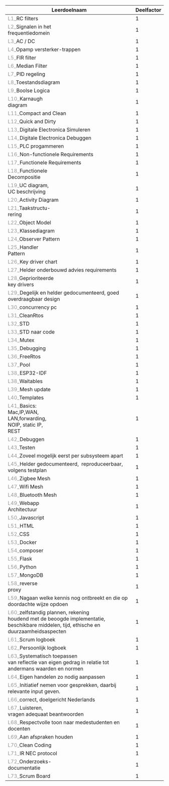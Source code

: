 |Leerdoelnaam|Deelfactor|
|---|---|
|<font color="#999999">L1_</font>RC filters|1|
|<font color="#999999">L2_</font>Signalen in het&nbsp;<br>frequentiedomein|1|
|<font color="#999999">L3_</font>AC / DC|1|
|<font color="#999999">L4_</font>Opamp versterker-trappen|1|
|<font color="#999999">L5_</font>FIR filter|1|
|<font color="#999999">L6_</font>Median Filter|1|
|<font color="#999999">L7_</font>PID regeling|1|
|<font color="#999999">L8_</font>Toestandsdiagram|1|
|<font color="#999999">L9_</font>Boolse Logica|1|
|<font color="#999999">L10_</font>Karnaugh<br>diagram|1|
|<font color="#999999">L11_</font>Compact and Clean|1|
|<font color="#999999">L12_</font>Quick and Dirty|1|
|<font color="#999999">L13_</font>Digitale Electronica Simuleren|1|
|<font color="#999999">L14_</font>Digitale Electronica Debuggen|1|
|<font color="#999999">L15_</font>PLC progammeren|1|
|<font color="#999999">L16_</font>Non-functionele Requirements|1|
|<font color="#999999">L17_</font>Functionele Requirements|1|
|<font color="#999999">L18_</font>Functionele<br>Decompositie|1|
|<font color="#999999">L19_</font>UC diagram,<br>UC beschrijving|1|
|<font color="#999999">L20_</font>Activity Diagram|1|
|<font color="#999999">L21_</font>Taakstructu-<br>rering|1|
|<font color="#999999">L22_</font>Object Model|1|
|<font color="#999999">L23_</font>Klassediagram|1|
|<font color="#999999">L24_</font>Observer Pattern|1|
|<font color="#999999">L25_</font>Handler<br>Pattern|1|
|<font color="#999999">L26_</font>Key driver chart|1|
|<font color="#999999">L27_</font>Helder onderbouwd advies requirements|1|
|<font color="#999999">L28_</font>Geprioriteerde<br>key drivers|1|
|<font color="#999999">L29_</font>Degelijk en helder gedocumenteerd, goed overdraagbaar design|1|
|<font color="#999999">L30_</font>concurrency pc|1|
|<font color="#999999">L31_</font>CleanRtos|1|
|<font color="#999999">L32_</font>STD|1|
|<font color="#999999">L33_</font>STD naar code|1|
|<font color="#999999">L34_</font>Mutex|1|
|<font color="#999999">L35_</font>Debugging|1|
|<font color="#999999">L36_</font>FreeRtos|1|
|<font color="#999999">L37_</font>Pool|1|
|<font color="#999999">L38_</font>ESP32-IDF|1|
|<font color="#999999">L38_</font>Waitables|1|
|<font color="#999999">L39_</font>Mesh update|1|
|<font color="#999999">L40_</font>Templates|1|
|<font color="#999999">L41_</font>Basics:<br>Mac,IP,WAN,<br>LAN,forwarding,<br>NOIP, static IP,<br>REST|1|
|<font color="#999999">L42_</font>Debuggen|1|
|<font color="#999999">L43_</font>Testen|1|
|<font color="#999999">L44_</font>Zoveel mogelijk eerst per subsysteem apart|1|
|<font color="#999999">L45_</font>Helder gedocumenteerd,&nbsp; reproduceerbaar, volgens testplan|1|
|<font color="#999999">L46_</font>Zigbee Mesh|1|
|<font color="#999999">L47_</font>Wifi Mesh|1|
|<font color="#999999">L48_</font>Bluetooth Mesh|1|
|<font color="#999999">L49_</font>Webapp<br>Architectuur|1|
|<font color="#999999">L50_</font>Javascript|1|
|<font color="#999999">L51_</font>HTML|1|
|<font color="#999999">L52_</font>CSS|1|
|<font color="#999999">L53_</font>Docker|1|
|<font color="#999999">L54_</font>composer|1|
|<font color="#999999">L55_</font>Flask|1|
|<font color="#999999">L56_</font>Python|1|
|<font color="#999999">L57_</font>MongoDB|1|
|<font color="#999999">L58_</font>reverse<br>proxy|1|
|<font color="#999999">L59_</font>Nagaan welke kennis nog ontbreekt en die op doordachte wijze opdoen|1|
|<font color="#999999">L60_</font>zelfstandig plannen, rekening <br>houdend met de beoogde implementatie, beschikbare middelen, tijd, ethische en duurzaamheidsaspecten|1|
|<font color="#999999">L61_</font>Scrum logboek|1|
|<font color="#999999">L62_</font>Persoonlijk logboek|1|
|<font color="#999999">L63_</font>Systematisch toepassen <br>van reflectie van eigen gedrag in relatie tot andermans waarden en normen|1|
|<font color="#999999">L64_</font>Eigen handelen zo nodig aanpassen|1|
|<font color="#999999">L65_</font>Initiatief nemen voor gesprekken, daarbij relevante input geven.|1|
|<font color="#999999">L66_</font>correct, doelgericht Nederlands|1|
|<font color="#999999">L67_</font>Luisteren, <br>vragen adequaat beantwoorden|1|
|<font color="#999999">L68_</font>Respectvolle toon naar medestudenten en docenten|1|
|<font color="#999999">L69_</font>Aan afspraken houden|1|
|<font color="#999999">L70_</font>Clean Coding|1|
|<font color="#999999">L71_</font>IR NEC protocol|1|
|<font color="#999999">L72_</font>Onderzoeks-<br>documentatie|1|
|<font style="border-color: var(--border-color);" color="#999999">L73_</font>Scrum Board|1|
